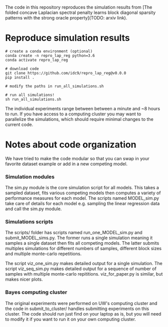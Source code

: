 The code in this repository reproduces the simulation results from [The folded concave Laplacian spectral penalty learns block diagonal sparsity patterns with the strong oracle property](TODO: arxiv link).



# Reproduce simulation results


```
# create a conda environment (optional)
conda create -n repro_lap_reg python=3.6
conda activate repro_lap_reg

# download code 
git clone https://github.com/idc9/repro_lap_reg@v0.0.0
pip install .

# modify the paths in run_all_simulations.sh

# run all simulations!
sh run_all_simulations.sh
```
The individual experiments range between between a minute and ~8 hours to run. If you have access to a computing cluster you may want to parallelize the simulations, which should require minimal changes to the current code.


# Notes about code organization

We have tried to make the code modular so that you can swap in your favorite dataset example or add in a new competing model.

### Simulation modules

The sim.py module is the core simulation script for all models. This takes a sampled dataset, fits various competing models then computes a variety of performance measures for each model. The scripts named MODEL_sim.py take care of details for each model e.g. sampling the linear regression data and call the sim.py module.

### Simulations scripts

The scripts/ folder has scripts named run_one_MODEL_sim.py and submit_MODEL_sims.py. The former runs a single simulation meaning it samples a single dataset then fits all competing models. The latter submits multiples simulations for different numbers of samples, different block sizes and multiple monte-carlo repetitions. 

The script viz_one_sim.py makes detailed output for a single simulation. The script viz_seq_sim.py makes detailed output for a sequence of number of samples with multiple monte-carlo repititions. viz_for_paper.py is similar, but makes nicer plots.


### Bayes computing cluster
The original experiments were performed on UW's computing cluster and the code in submit_to_cluster/ handles submitting experiments on this cluster. The code should run just find on your laptop as is, but you will need to modify it if you want to run it on your own computing cluster.

